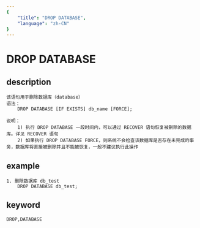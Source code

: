 ```yaml
---
{
    "title": "DROP DATABASE",
    "language": "zh-CN"
}
---
```


<!-- 
Licensed to the Apache Software Foundation (ASF) under one
or more contributor license agreements.  See the NOTICE file
distributed with this work for additional information
regarding copyright ownership.  The ASF licenses this file
to you under the Apache License, Version 2.0 (the
"License"); you may not use this file except in compliance
with the License.  You may obtain a copy of the License at

  http://www.apache.org/licenses/LICENSE-2.0

Unless required by applicable law or agreed to in writing,
software distributed under the License is distributed on an
"AS IS" BASIS, WITHOUT WARRANTIES OR CONDITIONS OF ANY
KIND, either express or implied.  See the License for the
specific language governing permissions and limitations
under the License.
-->

# DROP DATABASE
## description
    该语句用于删除数据库（database）
    语法：
        DROP DATABASE [IF EXISTS] db_name [FORCE];

    说明：
        1) 执行 DROP DATABASE 一段时间内，可以通过 RECOVER 语句恢复被删除的数据库。详见 RECOVER 语句
        2) 如果执行 DROP DATABASE FORCE，则系统不会检查该数据库是否存在未完成的事务，数据库将直接被删除并且不能被恢复，一般不建议执行此操作
        
## example
    1. 删除数据库 db_test
        DROP DATABASE db_test;
## keyword
    DROP,DATABASE
        
